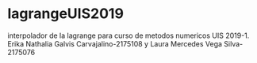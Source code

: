 # lagrangeUIS2019
interpolador de la lagrange para curso de metodos numericos UIS 2019-1. Erika Nathalia Galvis Carvajalino-2175108 y Laura Mercedes Vega Silva-2175076
